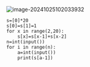 ![image-20241025102033932](C:\Users\宋铠仁\AppData\Roaming\Typora\typora-user-images\image-20241025102033932.png)

```
s=[0]*20
s[0]=s[1]=1
for x in range(2,20):
    s[x]=s[x-1]+s[x-2]
n=int(input())
for i in range(n):
    a=int(input())
    print(s[a-1])
```